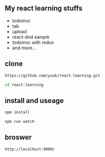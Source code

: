 ## My react learning stuffs
* todomvc
* tab
* upload
* react-dnd sample
* todomvc with redux
* and more...

## clone
``` bash
https://github.com/yuuk/react-learning.git

cd react-learning
```

## install and useage

``` javascript
npm install

npm run watch
```
## 

## broswer

```
http://localhost:9000/
```

